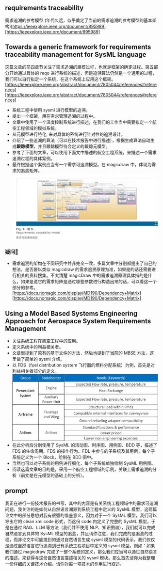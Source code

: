 ## requirements traceability

需求追溯的参考模型 (年代久远，似乎奠定了当前的需求追溯的参考模型的基本架构)[https://ieeexplore.ieee.org/document/895989][https://ieeexplore.ieee.org/document/895989]

## Towards a generic framework for requirements traceability management for SysML language

这篇文章的前四章节关注了需求追溯的建模过程，也就是框架的确定过程。第五部分开始通过具体的 reqo 进行系统的描述，但是追溯算法仍然是一个通用的过程，我们可以自行拟定一个系统，在这个系统上应用这个框架。[https://ieeexplore.ieee.org/abstract/document/7805044/references#references][https://ieeexplore.ieee.org/abstract/document/7805044/references#references]

- 系统工程中使用 sysml 进行模型的追溯。
- 提出一个框架，用在需求管理追溯的过程中。
- 文章中使用了一个温度控制系统进行描述，在我们的工作当中需要拟定一个航空工程领域的模拟系统。
- 从元模型进行特化, 来对具体的系统进行针对性的追溯设计。
- 介绍了一些追溯的算法（可以在技术报告中进行描述），根据生成算法自动生成**跟踪模型**，并且跟踪模型符合定义的跟踪元模型。
- 参考了下面的文章，可以使用下面文中描述的航空工程系统，来描述一个需求追溯过程的具体案例。
- 最终根据这个案例应当有一个需求可追溯模型。在 magicdraw 中，体现为需求的追溯矩阵。
![image.png](https://raw.githubusercontent.com/MarchPhantasia/pic/main/hexoblog/20241203132653.png)

### 疑问🤔

- 需求追溯的架构在不同研究中并非完全一致，多篇文章中分别都提出了自己的想法，是否要以类似 magicdraw 的需求追溯原理为准，如果是的话还需要进行相关的资料搜集。不太清楚 magicDraw 中的需求追溯原理具体指的是什么，如果是说它的需求矩阵是通过哪些参数进行构造出来的话，可以看这一个部分的参考。[https://docs.nomagic.com/display/MD190/Dependency+Matrix][https://docs.nomagic.com/display/MD190/Dependency+Matrix]

## Using a Model Based Systems Engineering Approach for Aerospace System Requirements Management

- 关注系统工程在航空工程中的应用。
- 定义系统中的利益相关者。
- 文章里提到了原有的基于文件的方法，然后也提到了当前的 MBSE 方法，这里做了简单的 sysml 介绍。
- 以 FDS（fuel distribution system 飞行器的燃料分配系统）为例，首先是对利益相关者部分的定义。
![image.png](https://raw.githubusercontent.com/MarchPhantasia/pic/main/hexoblog/20241203131822.png)
- 在此分析后分别使用了 SysML 的活动图、时序图、用例图、BDD 等，描述了 FDS 的生命周期、FDS 的操作行为、FDL 中参与的子系统及其用例，每个子系统定义为一个 Block，绘制在 BDD 图中。
- 当然也可以对子系统的用例进行细化，每个子系统单独绘制 SysML 用例图。
- 阅读这篇文章的目的是，采用一个航空工程领域的示例，关联上需求追溯的分析（前文是在元模型的基础上的分析）。


## prompt 
我正在进行一份技术报告的书写，其中的内容是有关系统工程领域中的需求可追溯问题，我关注的是如何从自然语言溯源到系统工程中定义的 SysML 模型，这两篇论文中的部分思想对我有很强的借鉴意义，因为对于一个 SysML 模型，我们可以导出它的 clean xmi code 形式，而这份 code 内定义了完整的 SysML 模型，于是在通过 RAG、LLM 等方法（我们并不使用 NLP、知识图谱），我们就可以完成自然语言到具体的 SysML 模型的追溯，并且请你注意，我们完成的是追溯的过程，而非论文中可能提到的通过自然语言生成 sysml 模型的代码表示，我们仅仅是通过自然语言进行追溯到已有系统工程项目中定义的 sysml 模型。例如：如果我们通过 magicdraw 完成了一整个系统的定义，那么我们应当可以通过自然语言的描述，来获得与这份自然语言描述相关的 sysml 模块。那么首先请你为我整理一份详细的关键技术介绍。请你对每一项技术的作用进行叙述。